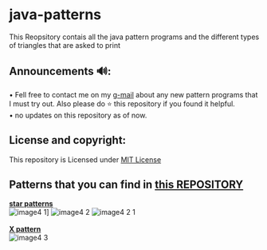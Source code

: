 # java-patterns

This Reopsitory contais all the java pattern programs and the different types of triangles that are asked to print

## Announcements 🔊: 
• Fell free to contact me on my [g-mail] about any new pattern programs that I must try out. Also please do ⭐ this repository if you found it helpful. 
<br />• no updates on this repository as of now.

[g-mail]: mailto:voyager2005.github@gmail.com

## License and copyright: 
This repository is Licensed under [MIT License](LICENSE)

## Patterns that you can find in [this REPOSITORY]
**[star patterns]**
<br />
![image4 1](https://user-images.githubusercontent.com/76808676/104838081-af2edc80-58de-11eb-8ff2-2b01126e4376.png)]
![image4 2](https://user-images.githubusercontent.com/76808676/104838083-b0600980-58de-11eb-968a-7289cc9de102.png) 
![image4 2 1](https://user-images.githubusercontent.com/76808676/105273327-0a9fe980-5bc1-11eb-98f4-e005ea5c5f67.png)
<br />
<br />**[X pattern]**
<br/>
![image4 3](https://user-images.githubusercontent.com/76808676/104838084-b0600980-58de-11eb-8930-cdd8e0dc95eb.png)

[this REPOSITORY]: https://github.com/voyager2005/java-patterns
[star patterns]:https://github.com/voyager2005/java-patterns/blob/main/star_patterns.java
[X pattern]:https://github.com/voyager2005/java-patterns/blob/main/X_pattern_simplified.java
